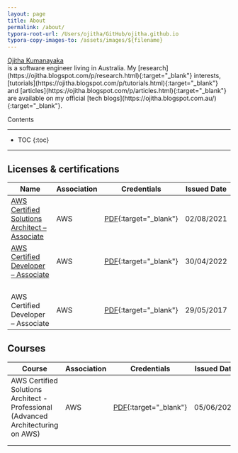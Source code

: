 ```yaml
---
layout: page
title: About
permalink: /about/
typora-root-url: /Users/ojitha/GitHub/ojitha.github.io
typora-copy-images-to: /assets/images/${filename}
---
```


<script src="https://platform.linkedin.com/badges/js/profile.js" async defer type="text/javascript"></script>

<div class="badge-base LI-profile-badge" data-locale="en_US" data-size="medium" data-theme="light" data-type="VERTICAL" data-vanity="ojitha" data-version="v1"><a class="badge-base__link LI-simple-link" href="https://au.linkedin.com/in/ojitha?trk=profile-badge">Ojitha Kumanayaka</a></div> is a software engineer living in Australia. My [research](https://ojitha.blogspot.com/p/research.html){:target="_blank"} interests, [tutorials](https://ojitha.blogspot.com/p/tutorials.html){:target="_blank"} and [articles](https://ojitha.blogspot.com/p/articles.html){:target="_blank"} are available on my official [tech blogs](https://ojitha.blogspot.com.au/){:target="_blank"}. 

Contents

------

* TOC
{:toc}
------



## Licenses & certifications

| Name                                                         | Association | Credentials                                                  | Issued Date |
| ------------------------------------------------------------ | ----------- | ------------------------------------------------------------ | ----------- |
| [AWS Certified Solutions Architect – Associate](https://www.credly.com/badges/f4f2e4a3-f826-4aae-8ea5-b4d0e6d39a10?source=linked_in_profile) | AWS         | [PDF](/assets/images/about/Solutions_Architect_Associate_2021.pdf){:target="_blank"} | 02/08/2021  |
| [AWS Certified Developer – Associate](https://www.credly.com/badges/43e197d0-a515-4cf8-9aca-7788b355613a?source=linked_in_profile) | AWS         | [PDF](/assets/images/about/AWS_Developer_Associate_2022.pdf){:target="_blank"} | 30/04/2022  |
|                                                              |             |                                                              |             |
|                                                              |             |                                                              |             |
|                                                              |             |                                                              |             |
|                                                              |             |                                                              |             |
| AWS Certified Developer – Associate                          | AWS         | [PDF](/assets/images/about/Developer_Associate_certificate_2017.pdf){:target="_blank"} | 29/05/2017  |

## Courses

| Course                                                       | Association | Credentials                                                  | Issued Date |
| ------------------------------------------------------------ | ----------- | ------------------------------------------------------------ | ----------- |
| AWS Certified Solutions Architect -Professional (Advanced Architecturing on AWS) | AWS         | [PDF](/assets/images/about/ADVANCED_ARCHITECTING_ON_AWS.pdf){:target="_blank"} | 05/06/2023  |
|                                                              |             |                                                              |             |
|                                                              |             |                                                              |             |

